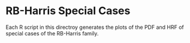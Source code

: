 # RB-Harris Special Cases

Each R script in this directroy generates the plots of the PDF and HRF of special cases of the RB-Harris family.
